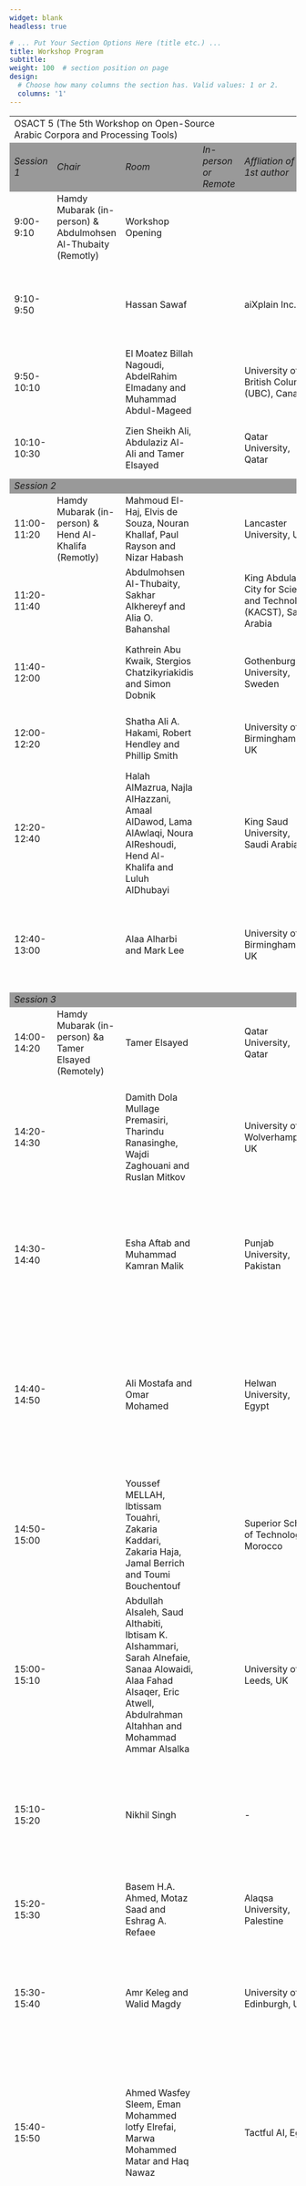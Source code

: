 ```yaml
---
widget: blank
headless: true

# ... Put Your Section Options Here (title etc.) ...
title: Workshop Program
subtitle:
weight: 100  # section position on page
design:
  # Choose how many columns the section has. Valid values: 1 or 2.
  columns: '1'
---
```

<table>
    <tr>
        <td colspan="4">OSACT 5 (The 5th Workshop on Open-Source Arabic Corpora and Processing Tools)</td>
        <td></td>
        <td></td>
    </tr>
    <tr bgcolor="#999999">
        <td colspan="1"><i>Session 1</i></td>
        <td><i>Chair</i></td>
        <td><i>Room</i></td>
        <td><i>In-person or Remote</i></td>
        <td><i>Affliation of the 1st author</i></td>
        <td><i>Talk</i></td>
    </tr>
    <tr>
        <td>9:00-9:10</td>
        <td>Hamdy Mubarak (in-person) & Abdulmohsen Al-Thubaity (Remotly)</td>
        <td>Workshop Opening</td>
        <td></td>
        <td></td>
        <td>Welcome and Introduction by Workshop Chairs</td>
    </tr>
    <tr>
        <td>9:10-9:50</td>
        <td></td>
        <td>Hassan Sawaf</td>
        <td></td>
        <td>aiXplain Inc., US</td>
        <td>Keynote (A proposal to accelerate innovation for Arabic Speech and Language Processing)</td>
    </tr>
    <tr>
        <td>9:50-10:10</td>
        <td></td>
        <td>El Moatez Billah Nagoudi, AbdelRahim Elmadany and Muhammad Abdul-Mageed</td>
        <td></td>
        <td>University of British Columbia (UBC), Canada</td>
        <td>TURJUMAN: A Public Toolkit for Neural Arabic Machine Translation</td>
    </tr>
    <tr>
        <td>10:10-10:30</td>
        <td></td>
        <td>Zien Sheikh Ali, Abdulaziz Al-Ali and Tamer Elsayed</td>
        <td></td>
        <td>Qatar University, Qatar</td>
        <td>Detecting Users Prone to Spread Fake News on Arabic Twitter</td>
    </tr>
    <tr bgcolor="#999999">
        <td colspan="2"><i>Session 2</i></td>
        <td></td>
        <td></td>
        <td></td>
        <td></td>
        <td></td>
    </tr>
    <tr>
        <td>11:00-11:20</td>
        <td>Hamdy Mubarak (in-person) & Hend Al-Khalifa (Remotly)</td>
        <td>Mahmoud El-Haj, Elvis de Souza, Nouran Khallaf, Paul Rayson and Nizar Habash</td>
        <td></td>
        <td>Lancaster University, UK</td>
        <td>AraSAS: The Open Source Arabic Semantic Tagger</td>
    </tr>
    <tr>
        <td>11:20-11:40</td>
        <td></td>
        <td>Abdulmohsen Al-Thubaity, Sakhar Alkhereyf and Alia O. Bahanshal</td>
        <td></td>
        <td>King Abdulaziz City for Science and Technology (KACST), Saudi Arabia</td>
        <td>AraNPCC: The Arabic Newspaper COVID-19 Corpus</td>
    </tr>
    <tr>
        <td>11:40-12:00</td>
        <td></td>
        <td>Kathrein Abu Kwaik, Stergios Chatzikyriakidis and Simon Dobnik</td>
        <td></td>
        <td>Gothenburg University, Sweden</td>
        <td>Pre-trained Models or Feature Engineering: The Case of Dialectal Arabic</td>
    </tr>
    <tr>
        <td>12:00-12:20</td>
        <td></td>
        <td>Shatha Ali A. Hakami, Robert Hendley and Phillip Smith</td>
        <td></td>
        <td> University of Birmingham , UK</td>
        <td>A Context-free Arabic Emoji Sentiment Lexicon (CF-Arab-ESL)</td>
    </tr>
    <tr>
        <td>12:20-12:40</td>
        <td></td>
        <td>Halah AlMazrua, Najla AlHazzani, Amaal AlDawod, Lama AlAwlaqi, Noura AlReshoudi, Hend Al-Khalifa and Luluh AlDhubayi</td>
        <td></td>
        <td>King Saud University, Saudi Arabia</td>
        <td>Sa`7r: A Saudi Dialect Irony Dataset</td>
    </tr>
    <tr>
        <td>12:40-13:00</td>
        <td></td>
        <td>Alaa Alharbi and Mark Lee </td>
        <td></td>
        <td> University of Birmingham , UK</td>
        <td>Classifying Arabic Crisis Tweets using Data Selection and Pre-trained Language Models</td>
    </tr>
    <tr bgcolor="#999999">
        <td colspan="2"><i>Session 3</i></td>
        <td></td>
        <td></td>
        <td></td>
        <td></td>
        <td></td>
    </tr>
    <tr>
        <td>14:00-14:20</td>
        <td>Hamdy Mubarak (in-person) &a Tamer Elsayed (Remotely)</td>
        <td>Tamer Elsayed</td>
        <td></td>
        <td>Qatar University, Qatar</td>
        <td>Qur'an QA 2022: Task Overview </td>
    </tr>
    <tr>
        <td>14:20-14:30</td>
        <td></td>
        <td>Damith Dola Mullage Premasiri, Tharindu Ranasinghe, Wajdi Zaghouani and Ruslan Mitkov</td>
        <td></td>
        <td>University of Wolverhampton, UK</td>
        <td>DTW at Qur’an QA 2022: Utilising Transfer Learning with Transformers for Question Answering in a Low-resource Domain</td>
    </tr>
    <tr>
        <td>14:30-14:40</td>
        <td></td>
        <td>Esha Aftab and Muhammad Kamran Malik</td>
        <td></td>
        <td>Punjab University, Pakistan</td>
        <td>eRock at Qur’an QA 2022: Contemporary Deep Neural Networks for Qur’an based Reading Comprehension Question Answers</td>
    </tr>
    <tr>
        <td>14:40-14:50</td>
        <td></td>
        <td>Ali Mostafa and Omar Mohamed</td>
        <td></td>
        <td>Helwan University, Egypt</td>
        <td>GOF at Qur'an QA 2022: Towards an Efficient Question Answering For The Holy Qu'ran In The Arabic Language Using Deep Learning-Based Approach</td>
    </tr>
    <tr>
        <td>14:50-15:00</td>
        <td></td>
        <td>Youssef MELLAH, Ibtissam Touahri, Zakaria Kaddari, Zakaria Haja, Jamal Berrich and Toumi Bouchentouf</td>
        <td></td>
        <td>Superior School of Technology, Morocco</td>
        <td>LARSA22 at Qur’an QA 2022: Text-to-Text Transformer for Finding Answers to Questions from Qur’an</td>
    </tr>
    <tr>
        <td>15:00-15:10</td>
        <td></td>
        <td>Abdullah Alsaleh, Saud Althabiti, Ibtisam K. Alshammari, Sarah Alnefaie, Sanaa Alowaidi, Alaa Fahad Alsaqer, Eric Atwell, Abdulrahman Altahhan and Mohammad Ammar Alsalka</td>
        <td></td>
        <td>University of Leeds, UK</td>
        <td>LK2022 at Qur'an QA 2022: Simple Transformers Model for Finding Answers to Questions from Qur'an</td>
    </tr>
    <tr>
        <td>15:10-15:20</td>
        <td></td>
        <td>Nikhil Singh</td>
        <td></td>
        <td>-</td>
        <td>niksss at Qur'an QA 2022: A Heavily Optimized BERT Based Model for Answering Questions from the Holy Qu'ran</td>
    </tr>
    <tr>
        <td>15:20-15:30</td>
        <td></td>
        <td>Basem H.A. Ahmed, Motaz Saad and Eshrag A. Refaee</td>
        <td></td>
        <td>Alaqsa University, Palestine</td>
        <td>QQATeam at Qur’an QA 2022: Fine-Tunning Arabic QA Models for Qur’an QA Task</td>
    </tr>
    <tr>
        <td>15:30-15:40</td>
        <td></td>
        <td>Amr Keleg and Walid Magdy</td>
        <td></td>
        <td>University of Edinburgh, UK</td>
        <td>SMASH at Qur’an QA 2022: Creating Better Faithful Data Splits for Low-resourced Question Answering Scenarios</td>
    </tr>
    <tr>
        <td>15:40-15:50</td>
        <td></td>
        <td>Ahmed Wasfey Sleem, Eman Mohammed lotfy Elrefai, Marwa Mohammed Matar and Haq Nawaz</td>
        <td></td>
        <td>Tactful AI, Egypt</td>
        <td>Stars at Qur'an QA 2022: Building Automatic Extractive Question Answering Systems for the Holy Qur'an with Transformer Models and Releasing a New Dataset</td>
    </tr>
    <tr>
        <td>15:50-16:00</td>
        <td></td>
        <td>Mohamemd Alaa Elkomy and Amany M. Sarhan</td>
        <td></td>
        <td>Tanta University, Egypt</td>
        <td>TCE at Qur'an QA 2022: Arabic Language Question Answering Over Holy Qur'an Using a Post-Processed Ensemble of BERT-based Models</td>
    </tr>
    <tr bgcolor="#999999">
        <td colspan="2"><i>Session 4</i></td>
        <td></td>
        <td></td>
        <td></td>
        <td></td>
        <td></td>
    </tr>
    <tr>
        <td>16:30-16:40</td>
        <td>Hamdy Mubarak (in-person) & Walid Magdy (Remotly)</td>
        <td>Hamdy Mubarak </td>
        <td></td>
        <td>Qatar Computing Research Institute, Qatar</td>
        <td>Fine-Grained Hate Speech Detection Shared Task overview</td>
    </tr>
    <tr>
        <td>16:40-16:50</td>
        <td></td>
        <td>Ali Mostafa, Omar Mohamed and Ali Ashraf</td>
        <td></td>
        <td>Helwan University, Egypt</td>
        <td>GOF at Arabic Hate Speech 2022: Breaking The Loss Function Convention For Data-Imbalanced Arabic Offensive Text Detection</td>
    </tr>
    <tr>
        <td>16:50-17:00</td>
        <td></td>
        <td>Mohamed Aziz Bennessir, Malek Rhouma, Hatem Haddad and Chayma Fourati</td>
        <td></td>
        <td>iCompass, Tunisia</td>
        <td>iCompass at Arabic Hate Speech 2022: Detect Hate Speech Using QRNN and Transformers</td>
    </tr>
    <tr>
        <td>17:00-17:10</td>
        <td></td>
        <td>Angel Felipe Magnossão de Paula, Paolo Rosso, Imene Bensalem and Wajdi Zaghouani</td>
        <td></td>
        <td>Universidad Politécnica de València, Spain</td>
        <td>UPV at the Arabic Hate Speech 2022 Shared Task: Offensive Language and Hate Speech Detection using Transformers and Ensemble Models</td>
    </tr>
    <tr>
        <td>17:10-17:20</td>
        <td></td>
        <td>Badr AlKhamissi and Mona Diab</td>
        <td></td>
        <td>Meta, US</td>
        <td>Meta AI at Arabic Hate Speech 2022: MultiTask Learning with Self-Correction for Hate Speech Classification</td>
    </tr>
    <tr>
        <td>17:20-17:30</td>
        <td></td>
        <td>Kirollos Makram, Kirollos George Nessim, Malak Emad Abd-Almalak, Shady Zekry Roshdy, Seif Hesham Salem, Fady Fayek Thabet and Ensaf Hussien Mohamed</td>
        <td></td>
        <td>Helwan University, Egypt</td>
        <td>CHILLAX - at Arabic Hate Speech 2022: A Hybrid Machine Learning and Trans- formers based Model to Detect Arabic Offensive and Hate Speech"</td>
    </tr>
    <tr>
        <td>17:30-17:40</td>
        <td></td>
        <td>Ahmad Shapiro, Ayman Khalafallah and Marwan Torki</td>
        <td></td>
        <td>Alexandria University, Egypt</td>
        <td>AlexU-AIC at Arabic Hate Speech 2022: Contrast to Classify</td>
    </tr>
    <tr>
        <td>17:40-17:50</td>
        <td></td>
        <td>Nehal Elkaref and Mervat Abu-Elkheir</td>
        <td></td>
        <td>German University in Cairo, Egypt</td>
        <td>GUCT at Arabic Hate Speech 2022: Towards a Better Isotropy for Hatespeech Detection</td>
    </tr>
    <tr>
        <td>17:50-18:00</td>
        <td></td>
        <td>Salaheddin Alzubi, Thiago Castro Ferreira, Lucas Pavanelli and Mohamed Al-Badrashiny</td>
        <td></td>
        <td>aiXplain Inc., US</td>
        <td>aiXplain at Arabic Hate Speech 2022: An Ensemble Based Approach to Detecting Offensive Tweets</td>
    </tr>
    <tr bgcolor="#999999">
        <td>18:00-18:05</td>
        <td></td>
        <td></td>
        <td colspan="2">Closing + Best paper award</td>
        <td></td>
    </tr>
</table>